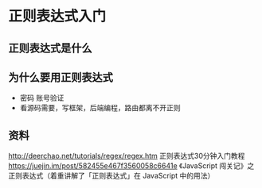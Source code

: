 
# 正则表达式入门

## 正则表达式是什么
## 为什么要用正则表达式
* 密码 账号验证
* 看源码需要，写框架，后端编程，路由都离不开正则

## 资料

http://deerchao.net/tutorials/regex/regex.htm   正则表达式30分钟入门教程
https://juejin.im/post/582455e467f3560058c6641e   《JavaScript 闯关记》之正则表达式（着重讲解了「正则表达式」在 JavaScript 中的用法）












